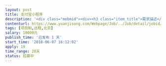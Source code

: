 ```yaml
---                
layout: post       
title: 支付宝小程序           
description: '<div class="mobmid"><div><h3 class="item_title">需求描述</h3><p>一需求描述：<br/>开发叮当速洁的支付宝小程序版本，要求：会做支付宝小程序的前端页面及相关接口开发；功能包括：下单，支付，充值，订单查询等功能。<br/> <br/>二、合作方式：<br/>项目制，远程开发。</p></div><!--info end--></div>'     
contenturl: https://www.yuanjisong.com/Webpage/Job/../Job/detail/jobid/101541      
tags: [项目制,远程,北京]            
salary: 10000元          
publish_time: '已发布 1 天'         
start_time: '2018-06-07 16:12:02'           
apply: 19                   
time_range: 20天              
status: 招募中                  
---                 
```


